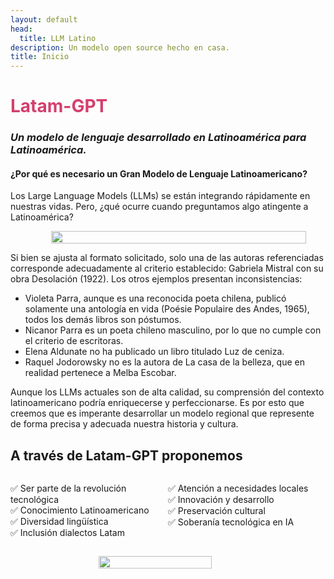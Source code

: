 ```yaml
---
layout: default
head:
  title: LLM Latino
description: Un modelo open source hecho en casa.
title: Inicio
---
```


# <span style="color:#D53F6D">Latam-GPT
### *Un modelo de lenguaje desarrollado en Latinoamérica para Latinoamérica.*

<!-- ::hero
---
image: /fig_back.png
---
#title
GPT LATAM

#description

 #### [Proyecto Open Source](2.nosotros.md)
 #### [Tres Líneas de Desarrollo](5.howto.md#lineas)
 #### [Corpus propio](4.corpus.md)
 #### [Nueve países participantes](3.collabs.md)
:: -->

#### ¿Por qué es necesario un Gran Modelo de Lenguaje Latinoamericano?

Los Large Language Models (LLMs) se están integrando rápidamente en nuestras vidas. Pero, ¿qué ocurre cuando preguntamos algo atingente a Latinoamérica?

<figure style="display: flex; justify-content: center; align-items: center; width: 100%;">
  <img src="ex_1.png" style="width: 90%">
</figure>

Si bien se ajusta al formato solicitado, solo una de las autoras referenciadas corresponde adecuadamente al criterio establecido: Gabriela Mistral con su obra Desolación (1922). Los otros ejemplos presentan inconsistencias:

- Violeta Parra, aunque es una reconocida poeta chilena, publicó solamente una antología en vida (Poésie Populaire des Andes, 1965), todos los demás libros son póstumos.
- Nicanor Parra es un poeta chileno masculino, por lo que no cumple con el criterio de escritoras.
- Elena Aldunate no ha publicado un libro titulado Luz de ceniza.
- Raquel Jodorowsky no es la autora de La casa de la belleza, que en realidad pertenece a Melba Escobar.

Aunque los LLMs actuales son de alta calidad, su comprensión del contexto latinoamericano podría enriquecerse y perfeccionarse. Es por esto que creemos que es imperante desarrollar un modelo regional que represente de forma precisa y adecuada nuestra historia y cultura.

## A través de Latam-GPT proponemos
</div>

<div style="display: flex; flex-wrap: wrap;">
  <ul style="list-style-type: none; padding: 0; flex: 1 1 50%; min-width: 50%;">
    <li>&#9989; Ser parte de la revolución tecnológica</li>
    <li>&#9989; Conocimiento Latinoamericano</li>
    <li>&#9989; Diversidad lingüística</li>
    <li>&#9989; Inclusión dialectos Latam</li>
  </ul>
  <ul style="list-style-type: none; padding: 0; flex: 1 1 50%; min-width: 50%;">
    <li>&#9989; Atención a necesidades locales</li>
    <li>&#9989; Innovación y desarrollo</li>
    <li>&#9989; Preservación cultural</li>
    <li>&#9989; Soberanía tecnológica en IA</li>
  </ul>
</div>


<figure style="display: flex; justify-content: center; align-items: center; width: 100%;">
  <img src="fig_back.png" style="width: 60%">
</figure>